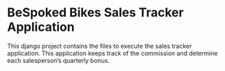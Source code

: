 # BeSpoked Bikes Sales Tracker Application

This django project contains the files to execute the sales tracker application.
This application keeps track of the commission and determine each salesperson’s quarterly bonus.
